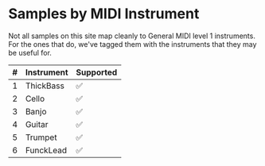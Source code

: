 # Samples by MIDI Instrument

Not all samples on this site map cleanly to General MIDI level 1 instruments. For the ones that do, we've tagged them with the instruments that they may be useful for.

| #   | Instrument                       | Supported |
|-----|-----------------------------------|-----------|
| 1   | ThickBass                        | ✅         |
| 2   | Cello                            | ✅         |
| 3   | Banjo                            | ✅         |
| 4   | Guitar                           | ✅         |
| 5   | Trumpet                          | ✅         |
| 6   | FunckLead                        | ✅         |

